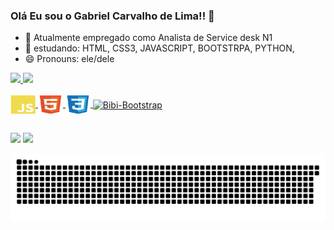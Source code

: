 ### Olá Eu sou o Gabriel Carvalho de Lima!! 👋


- 🔭 Atualmente empregado como Analista de Service desk N1
- 🌱 estudando: HTML, CSS3, JAVASCRIPT, BOOTSTRPA, PYTHON, 
- 😄 Pronouns: ele/dele

<div>
  <a href="https://github.com/GabrielLima15">
  <img height="170em" src="https://github-readme-stats.vercel.app/api?username=gabriellima15&show_icons=true&theme=dracula&include_all_commits=true&count_private=true"/>
  <img height="170em" src="https://github-readme-stats.vercel.app/api/top-langs/?username=gabriellima15&layout=compact&langs_count=7&theme=dracula"/>
</div>

<div style="display: inline_block"><br>
  <img align="center" alt="Bibi-Js" height="30" width="40" src="https://raw.githubusercontent.com/devicons/devicon/master/icons/javascript/javascript-plain.svg">
  <img align="center" alt="Bibi-HTML" height="30" width="40" src="https://raw.githubusercontent.com/devicons/devicon/master/icons/html5/html5-original.svg">
  <img align="center" alt="Bibi-CSS" height="30" width="40" src="https://raw.githubusercontent.com/devicons/devicon/master/icons/css3/css3-original.svg">
  <img align="center" alt="Bibi-Bootstrap" height="30" width="40" src="https://cdn.jsdelivr.net/gh/devicons/devicon/icons/bootstrap/bootstrap-original.svg">

</div>
  
   ##

<div>  
  <a href = "mailto:gabriellimaa8500@gmail.com"><img src="https://img.shields.io/badge/-Gmail-%23333?style=for-the-badge&logo=gmail&logoColor=white" target="_blank"></a>
  <a href="https://www.linkedin.com/in/gabriel-carvalho-de-lima-a19814199/" target="_blank"><img src="https://img.shields.io/badge/-LinkedIn-%230077B5?style=for-the-badge&logo=linkedin&logoColor=white" target="_blank"></a> 
 
  ![Snake animation](https://github.com/gabriellima15/gabriellima15/blob/output/github-contribution-grid-snake.svg)
 
</div>
